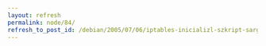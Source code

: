 ```yaml
---
layout: refresh
permalink: node/84/
refresh_to_post_id: /debian/2005/07/06/iptables-inicializl-szkript-sarge-ban
---
```

